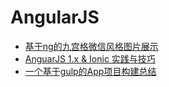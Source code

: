 # AngularJS

- [基于ng的九宫格微信风格图片展示](/AngularJS/基于ng的九宫格微信风格图片展示.md)
- [AnguarJS 1.x & Ionic 实践与技巧](/AngularJS/ng1+Ionic实践与技巧.md)
- [一个基于gulp的App项目构建总结](/AngularJS/一个基于gulp的App项目构建总结.md)

